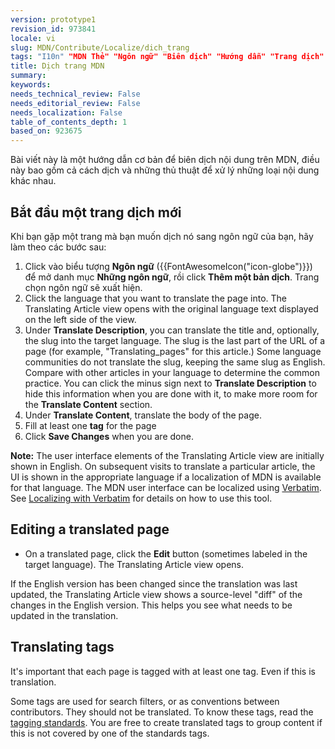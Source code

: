 ```yaml
---
version: prototype1
revision_id: 973841
locale: vi
slug: MDN/Contribute/Localize/dich_trang
tags: "I10n" "MDN Thẻ" "Ngôn ngữ" "Biên dịch" "Hướng dẫn" "Trang dịch"
title: Dịch trang MDN
summary: 
keywords: 
needs_technical_review: False
needs_editorial_review: False
needs_localization: False
table_of_contents_depth: 1
based_on: 923675
---
```

<p>Bài viết này là một hướng dẫn cơ bản để biên dịch nội dung trên MDN, điều này bao gồm cả cách dịch và những thủ thuật để xử lý những loại nội dung khác nhau.</p>

<h2 id="Starting_a_new_page_translation">Bắt đầu một trang dịch mới</h2>

<p>Khi bạn gặp một trang mà bạn muốn dịch nó sang ngôn ngữ của bạn, hãy làm theo các bước sau:</p>

<ol>
 <li>Click vào biểu tượng <strong>Ngôn ngữ</strong> ({{FontAwesomeIcon("icon-globe")}}) để mở danh mục <strong>Những ngôn ngữ</strong>, rồi click <strong>Thêm một bản dịch</strong>. Trang chọn ngôn ngữ sẽ xuất hiện.</li>
 <li>Click the language that you want to translate the page into. The Translating Article view opens with the original language text displayed on the left side of the view.</li>
 <li>Under <strong>Translate Description</strong>, you can translate the title and, optionally, the slug into the target language. The slug is the last part of the URL of a page (for example, "Translating_pages" for this article.) Some language communities do not translate the slug, keeping the same slug as English. Compare with other articles in your language to determine the common practice. You can click the minus sign next to <strong>Translate Description</strong> to hide this information when you are done with it, to make more room for the <strong>Translate Content</strong> section.</li>
 <li>Under <strong>Translate Content</strong>, translate the body of the page.</li>
 <li>Fill at least one <strong>tag</strong> for the page</li>
 <li>Click <strong>Save Changes</strong> when you are done.</li>
</ol>

<div class="note"><strong>Note:</strong> The user interface elements of the Translating Article view are initially shown in English. On subsequent visits to translate a particular article, the UI is shown in the appropriate language if a localization of MDN is available for that language. The MDN user interface can be localized using <a href="https://localize.mozilla.org/projects/mdn/" title="https://localize.mozilla.org/projects/mdn/">Verbatim</a>. See <a href="/en-US/docs/Mozilla/Localization/Localizing_with_Verbatim" title="/en-US/docs/Mozilla/Localization/Localizing_with_Verbatim">Localizing with Verbatim</a> for details on how to use this tool.</div>

<h2 id="Editing_a_translated_page">Editing a translated page</h2>

<ul>
 <li>On a translated page, click the <strong>Edit</strong> button (sometimes labeled in the target language). The Translating Article view opens.</li>
</ul>

<p>If the English version has been changed since the translation was last updated, the Translating Article view shows a source-level "diff" of the changes in the English version. This helps you see what needs to be updated in the translation.</p>

<h2 id="Translating_tags">Translating tags</h2>

<p>It's important that each page is tagged with at least one tag. Even if this is translation.</p>

<p>Some tags are used for search filters, or as conventions between contributors. They should not be translated. To know these tags, read the <a href="/en-US/docs/Project:MDN/Contributing/Tagging_standards">tagging standards</a>. You are free to create translated tags to group content if this is not covered by one of the standards tags.</p>

